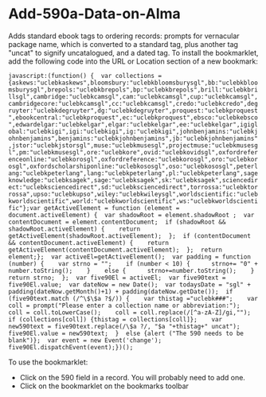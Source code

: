 # Add-590a-Data-on-Alma
Adds standard ebook tags to ordering records: prompts for vernacular package name, which is converted to a standard tag, plus another tag "uncat" to signify uncatalogued, and a dated tag. To install the bookmarklet, add the following code into the URL or Location section of a new bookmark:

```javascript:(function() {  var collections = {askews:"uclebkaskews",bloomsbury:"uclebkbloomsburysgl",bb:"uclebkbloomsburysgl",brepols:"uclebkbrepols",bp:"uclebkbrepols",brill:"uclebkbrillsgl",cambridge:"uclebkcamsgl",cam:"uclebkcamsgl",cup:"uclebkcamsgl",cambridgecore:"uclebkcamsgl",cc:"uclebkcamsgl",credo:"uclebkcredo",degruyter:"uclebkdegruyter",dg:"uclebkdegruyter",proquest:"uclebkproquest",ebookcentral:"uclebkproquest",ec:"uclebkproquest",ebsco:"uclebkebsco",edwardelgar:"uclebkelgar",elgar:"uclebkelgar",ee:"uclebkelgar",igiglobal:"uclebkigi",igi:"uclebkigi",ig:"uclebkigi",johnbenjamins:"uclebkjohnbenjamins",benjamins:"uclebkjohnbenjamins",jb:"uclebkjohnbenjamins",jstor:"uclebkjstorsgl",muse:"uclebkmusesgl",projectmuse:"uclebkmusesgl",pm:"uclebkmusesgl",ore:"uclebkore",ovid:"uclebkovidsgl",oxfordreferenceonline:"uclebkorosgl",oxfordreference:"uclebkorosgl",oro:"uclebkorosgl",oxfordscholarshiponline:"uclebkososgl",oso:"uclebkososgl",peterlang:"uclebkpeterlang",lang:"uclebkpeterlang",pl:"uclebkpeterlang",sageknowledge:"uclebksagek",sage:"uclebksagek",sk:"uclebksagek",sciencedirect:"uclebksciencedirect",sd:"uclebksciencedirect",torrossa:"uclebktorrossa",upso:"uclebkupso",wiley:"uclebkwileysgl",worldscientific:"uclebkworldscientific",world:"uclebkworldscientific",ws:"uclebkworldscientific"};var getActiveElement = function (element = document.activeElement) {  var shadowRoot = element.shadowRoot ;  var contentDocument = element.contentDocument;  if (shadowRoot && shadowRoot.activeElement) {    return getActiveElement(shadowRoot.activeElement);  };  if (contentDocument && contentDocument.activeElement) {    return getActiveElement(contentDocument.activeElement);  };  return element;};  var activeEl=getActiveElement();  var padding = function (number) {    var strno = "";    if (number < 10) {      strno+= "0" + number.toString();    }    else {      strno+=number.toString();    }    return strno;  };  var five90El = activeEl;  var five90text = five90El.value;  var dateNow = new Date();  var todaysDate = "sgl" + padding(dateNow.getMonth()+1) + padding(dateNow.getDate());  if (five90text.match (/^\$\$a ?$/)) {    var thistag ="uclebk###";    var coll = prompt("Please enter a collection name or abbreviation:");    coll = coll.toLowerCase();    coll = coll.replace(/[^a-zA-Z]/gi,"");    if (collections[coll]) {thistag = collections[coll]};    var new590text = five90text.replace(/\$a ?/, "$a "+thistag+" uncat");    five90El.value = new590text;  }  else {alert ("The 590 needs to be blank")};  var event = new Event('change');  five90El.dispatchEvent(event);})();```

To use the bookmarklet:
* Click on the 590 field in a record. You will probably need to add one.
* Click on the bookmarklet on the bookmarks toolbar
